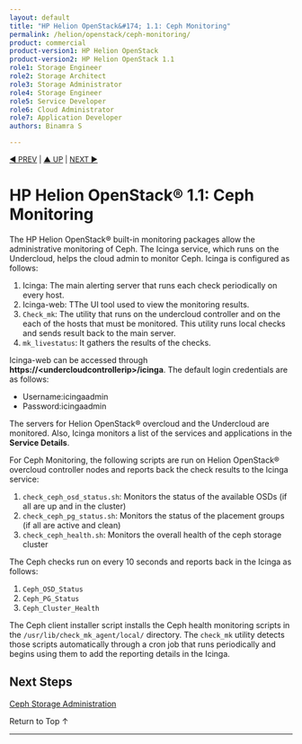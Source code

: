 ```yaml
---
layout: default
title: "HP Helion OpenStack&#174; 1.1: Ceph Monitoring"
permalink: /helion/openstack/ceph-monitoring/
product: commercial
product-version1: HP Helion OpenStack
product-version2: HP Helion OpenStack 1.1
role1: Storage Engineer
role2: Storage Architect 
role3: Storage Administrator 
role4: Storage Engineer
role5: Service Developer 
role6: Cloud Administrator 
role7: Application Developer 
authors: Binamra S

---
```

<!--PUBLISHED-->


<script>

function PageRefresh {
onLoad="window.refresh"
}

PageRefresh();

</script>

<p style="font-size: small;"> <a href=" /helion/openstack/ceph-cluster-client-node-configuration-ansible/">&#9664; PREV</a> | <a href=" /helion/openstack/services/ceph/">&#9650; UP</a> | <a href=" /helion/openstack/ceph-helion-openstack-ceph-administration-services/">NEXT &#9654;</a> </p>

# HP Helion OpenStack&#174; 1.1: Ceph Monitoring

The HP Helion OpenStack&#174; built-in monitoring packages allow the administrative monitoring of  Ceph. The Icinga service, which runs on the Undercloud, helps the cloud admin to monitor  Ceph. Icinga is configured as follows:

1.	Icinga: The main alerting server that runs each check periodically on every host.
2.	Icinga-web: TThe UI tool used to view the monitoring results.
3.	`Check_mk`: The utility that runs on the undercloud controller and on the each of the hosts that must be monitored. This utility runs local checks and sends result back to the main server.
4.	`mk_livestatus`: It gathers the results of the checks.

Icinga-web can be accessed through  **https://&lt;undercloudcontrollerip>/icinga**. The default login credentials are as follows:

* Username:icingaadmin
* Password:icingaadmin


The servers for Helion OpenStack&#174; overcloud and the Undercloud are monitored. Also, Icinga monitors a list of the services and applications in the **Service Details**.


For Ceph Monitoring, the following scripts are run on Helion OpenStack&#174; overcloud controller nodes and reports back the check results to the Icinga service:

1.	`check_ceph_osd_status.sh`: Monitors the status of the available OSDs (if all are up and in the cluster)
2. `check_ceph_pg_status.sh`: Monitors the status of the placement groups (if all are active and clean)
3.	`check_ceph_health.sh`: Monitors the overall health of the ceph storage cluster

The Ceph checks run on every 10 seconds and reports back in the Icinga as follows:

1. `Ceph_OSD_Status`
2. `Ceph_PG_Status`
3. `Ceph_Cluster_Health`

The Ceph client installer script installs the Ceph health monitoring scripts in the `/usr/lib/check_mk_agent/local/` directory. The `check_mk` utility detects those scripts automatically through a cron job that runs periodically and begins using them to add the reporting details in the Icinga.
 
## Next Steps

[Ceph Storage Administration]( /helion/openstack/ceph-helion-openstack-ceph-administration-services/)


<a href="#top" style="padding:14px 0px 14px 0px; text-decoration: none;"> Return to Top &#8593; </a>

----
